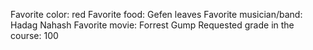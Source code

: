 Favorite color: red 
Favorite food: Gefen leaves
Favorite musician/band: Hadag Nahash
Favorite movie: Forrest Gump
Requested grade in the course: 100
